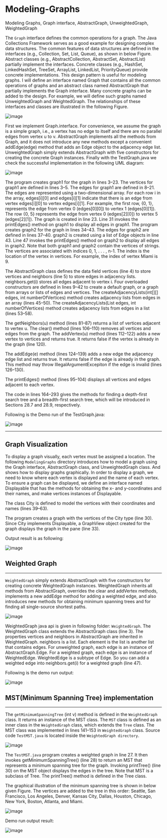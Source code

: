 # Modeling-Graphs
Modeling Graphs, Graph interface, AbstractGraph, UnweightedGraph, WeightedGraph

The `Graph` interface defines the common operations for a graph. The Java Collections Framework serves as a good example for designing complex data structures. The common features of data structures are defined in the interfaces (e.g., Collection, Set, List, Queue), as shown in below Figure. Abstract classes (e.g., AbstractCollection, AbstractSet, AbstractList) partially implement the interfaces. Concrete classes (e.g., HashSet, LinkedHashSet, TreeSet, ArrayList, LinkedList, PriorityQueue) provide concrete implementations. This design pattern is useful for modeling graphs. I will define an interface named Graph that contains all the common operations of graphs and an abstract class named AbstractGraph that partially implements the Graph interface. Many concrete graphs can be added to the design. For example, we will define such graphs named UnweightedGraph and WeightedGraph. The relationships of these interfaces and classes are illustrated in the following Figure.

![image](https://user-images.githubusercontent.com/24220136/232947173-3b98f5c0-9eca-4252-901f-6e18c25d76fd.png)

First we implement Graph.interface. For convenience, we assume the graph is a simple graph, i.e., a vertex has no edge to itself and there are no parallel edges from vertex u to v. AbstractGraph implements all the methods from Graph, and it does not introduce any
new methods except a convenient addEdge(edge) method that adds an Edge object to the adjacency edge list. UnweightedGraph simply extends AbstractGraph with five constructors for creating the concrete Graph instances. Finally with the TestGraph.java we check the successful implementation in the following UML diagram:

![image](https://user-images.githubusercontent.com/24220136/232947459-1bd44e39-d65f-41ab-b5a3-11fa3baa53d1.png)

The program creates graph1 for the graph in lines 3–23. The vertices for graph1 are defined in lines 3–5. The edges for graph1 are defined in 8–21. The edges are represented using a two-dimensional array. For each row i in the array, edges[i][0] and edges[i][1]
indicate that there is an edge from vertex edges[i][0] to vertex edges[i][1]. For example, the first row, {0, 1}, represents the edge from vertex 0 (edges[0][0]) to vertex 1 (edges[0][1]). The row {0, 5} represents the edge from vertex 0 (edges[2][0]) to vertex 5 (edges[2][1]). The graph is created in line 23. Line 31 invokes the printEdges() method on graph1 to display all edges in graph1.
The program creates graph2 for the graph in lines 34–43. The edges for graph2 are defined in lines 37–40. graph2 is created using a list of Edge objects in line 43. Line 47 invokes the printEdges() method on graph2 to display all edges in graph2. Note that both graph1 and graph2 contain the vertices of strings. The vertices are associated with indices 0, 1, . . . , n-1. The index is the location of the vertex in vertices. For example, the index of vertex Miami is 9.

The AbstractGraph class defines the data field vertices (line 4) to store vertices and neighbors (line 5) to store edges in adjacency lists. neighbors.get(i) stores all edges adjacent to vertex i. Four overloaded constructors are defined in lines 9–42 to create a default graph, or a graph from arrays or lists of edges and vertices. The createAdjacencyLists(int[][] edges, int numberOfVertices) method creates adjacency lists from edges in an array (lines 45–50). The createAdjacencyLists(List<Edge> edges, int numberOfVertices)
method creates adjacency lists from edges in a list (lines 53–58). 
  
The getNeighbors(u) method (lines 81–87) returns a list of vertices adjacent to vertex u. The clear() method (lines 106–110) removes all vertices and edges from the graph. The addVertex(u) method (lines 112–122) adds a new vertex to vertices and returns true. It returns false if the vertex is already in the graph (line 120). 
  
The addEdge(e) method (lines 124–139) adds a new edge the adjacency edge list and returns true. It returns false if the edge is already in the graph. This method may throw IllegalArgumentExcepiton if the edge is invalid (lines 126–130).
  
The printEdges() method (lines 95–104) displays all vertices and edges adjacent to each vertex. 
  
The code in lines 164–293 gives the methods for finding a depth-first search tree and a breadth-first search tree, which will be introduced in Sections 28.7 and 28.9, respectively. 
 
Following is the Demo run of the TestGraph.java:
  
![image](https://user-images.githubusercontent.com/24220136/232948145-62b42f14-44c7-45c8-88ee-23cfcc67e18f.png)

 ------------
  
## Graph Visualization

To display a graph visually, each vertex must be assigned a location. The following `ModelingGraphs` directory introduces how to model a graph using the Graph interface, AbstractGraph class, and UnweightedGraph class. And shows how to display graphs graphically. In order to display a graph, we need to know where each vertex is displayed and the name of each vertex. To ensure a graph can be displayed, we define an interface named Displayable that has the methods for obtaining the x- and y-coordinates and
their names, and make vertices instances of Displayable.
  
The class City is defined to model the vertices with their coordinates and names (lines 39–63). 
  
The program creates a graph with the vertices of the City type (line 30). Since City implements Displayable, a GraphView object created for the graph displays the graph in the pane (line 33).
  
Output result is as following:
  
  ![image](https://user-images.githubusercontent.com/24220136/232974787-69e94426-51c5-4e6d-a78e-60a9c0283474.png)

## Weighted Graph
------------

`WeightedGraph` simply extends AbstractGraph with five constructors for creating concrete WeightedGraph instances. WeightedGraph inherits all methods from AbstractGraph, overrides the clear and addVertex methods, implements a new addEdge method for adding a weighted edge, and also introduces new methods for obtaining minimum spanning trees and for finding all single-source shortest paths.

![image](https://user-images.githubusercontent.com/24220136/233539981-eeda8a6f-f8a7-4eb1-8c3f-be7e78169d88.png)

WeightedGraph java api is given in following folder: `WeightedGraph`. The WeightedGraph class extends the AbstractGraph class (line 3). The properties vertices and neighbors in AbstractGraph are inherited in WeightedGraph. neighbors is a list. Each element is the list is another list that contains edges. For unweighted graph, each edge is an instance of AbstractGraph.Edge. For a weighted graph, each edge is an instance of WeightedEdge. WeightedEdge is a subtype of Edge. So you can add a weighted edge into neighbors.get(i) for a weighted graph (line 47).

Following is the demo run output:

![image](https://user-images.githubusercontent.com/24220136/233540195-f836f8d6-3105-4bbc-bf50-694e62c3851f.png)

## MST(Minimum Spanning Tree) implementation
------------
  
The `getMinimumSpanningTree` (int v) method is defined in the `WeightedGraph` class. It returns an instance of the MST class. The `MST` class is defined as an inner class in the `WeightedGraph` class, which extends the `Tree` class. The MST class was implemented in
lines 141–153 in `WeightedGraph` class. Source code `TestMST.java` is located inside the `WeightedGraph directory`.
  
  ![image](https://user-images.githubusercontent.com/24220136/233544533-39ea209a-e41f-4016-b84d-ba4bc3de869a.png)

  The `TestMST.java` program creates a weighted graph in line 27. It then invokes getMinimumSpanningTree() (line 28) to return an MST that represents a minimum spanning tree for the graph. Invoking printTree() (line 30) on the MST object displays the edges in the tree. Note that MST is a subclass of Tree. The printTree() method is defined in the Tree class.

  The graphical illustration of the minimum spanning tree is shown in below given Figure. The vertices are added to the tree in this order: Seattle, San Francisco, Los Angeles, Denver, Kansas City, Dallas, Houston, Chicago, New York, Boston, Atlanta, and Miami.
  
  ![image](https://user-images.githubusercontent.com/24220136/233544795-1bb76df2-cf54-4989-905f-9de0f05b5d19.png)
  
  Demo run output result:
  
  ![image](https://user-images.githubusercontent.com/24220136/233544843-da6d7df6-c0e8-4acd-8ea1-0d62b55f0754.png)

  
